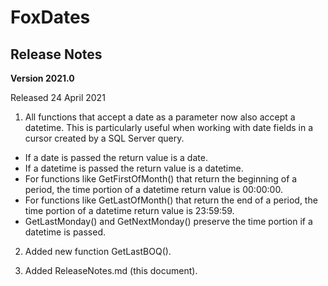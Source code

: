 # FoxDates

## Release Notes

**Version 2021.0**

Released 24 April 2021

1. All functions that accept a date as a parameter now also accept a datetime. This is particularly useful when working with date fields in a cursor created by a SQL Server query. 
* If a date is passed the return value is a date.
* If a datetime is passed the return value is a datetime.
* For functions like GetFirstOfMonth() that return the beginning of a period, the time portion of a datetime return value is 00:00:00.
* For functions like GetLastOfMonth() that return the end of a period, the time portion of a datetime return value is 23:59:59.
* GetLastMonday() and GetNextMonday() preserve the time portion if a datetime is passed.

2. Added new function GetLastBOQ().

3. Added ReleaseNotes.md (this document).
